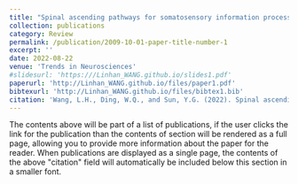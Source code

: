 ```yaml
---
title: "Spinal ascending pathways for somatosensory information processing"
collection: publications
category: Review
permalink: /publication/2009-10-01-paper-title-number-1
excerpt: ''
date: 2022-08-22
venue: 'Trends in Neurosciences'
#slidesurl: 'https:///Linhan_WANG.github.io/slides1.pdf'
paperurl: 'http://Linhan_WANG.github.io/files/paper1.pdf'
bibtexurl: 'http://Linhan_WANG.github.io/files/bibtex1.bib'
citation: 'Wang, L.H., Ding, W.Q., and Sun, Y.G. (2022). Spinal ascending pathways for somatosensory information processing. Trends Neurosci 45, 594-607. 10.1016/j.tins.2022.05.005.'
---
```

The contents above will be part of a list of publications, if the user clicks the link for the publication than the contents of section will be rendered as a full page, allowing you to provide more information about the paper for the reader. When publications are displayed as a single page, the contents of the above "citation" field will automatically be included below this section in a smaller font.
